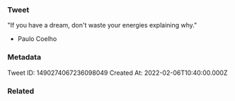 ### Tweet
"If you have a dream, don't waste your energies explaining why." 

- Paulo Coelho

### Metadata
Tweet ID: 1490274067236098049
Created At: 2022-02-06T10:40:00.000Z

### Related


